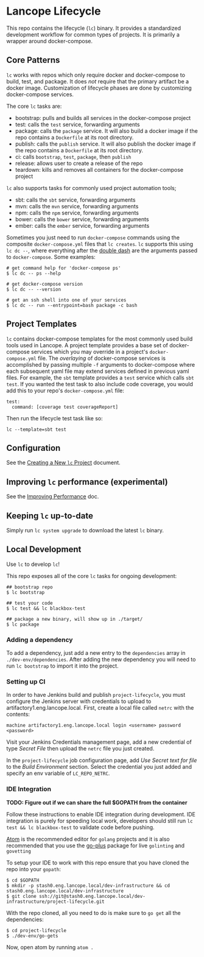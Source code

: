 # Lancope Lifecycle

This repo contains the lifecycle (`lc`) binary. It provides a standardized development workflow for common types of
projects. It is primarily a wrapper around docker-compose.

## Core Patterns

`lc` works with repos which only require docker and docker-compose to build, test, and package. It does *not* require
that the primary artifact be a docker image. Customization of lifecycle phases are done by customizing docker-compose
services.

The core `lc` tasks are:

* bootstrap: pulls and builds all services in the docker-compose project
* test: calls the `test` service, forwarding arguments
* package: calls the `package` service. It will also build a docker image if the repo contains a `Dockerfile` at its
  root directory.
* publish: calls the `publish` service. It will also publish the docker image if the repo contains a `Dockerfile` at its
  root directory.
* ci: calls `bootstrap`, `test`, `package`, then `publish`
* release: allows user to create a release of the repo
* teardown: kills and removes all containers for the docker-compose project

`lc` also supports tasks for commonly used project automation tools;

* sbt: calls the `sbt` service, forwarding arguments
* mvn: calls the `mvn` service, forwarding arguments
* npm: calls the `npm` service, forwarding arguments
* bower: calls the `bower` service, forwarding arguments
* ember: calls the `ember` service, forwarding arguments

Sometimes you just need to run `docker-compose` commands using the composite `docker-compose.yml` files that `lc
creates`. `lc` supports this using `lc dc --`, where everything after the
[double dash](http://unix.stackexchange.com/a/11382) are the arguments passed to `docker-compose`. Some examples:

```
# get command help for 'docker-compose ps'
$ lc dc -- ps --help

# get docker-compose version
$ lc dc -- --version

# get an ssh shell into one of your services
$ lc dc -- run --entrypoint=bash package -c bash
```

## Project Templates

`lc` contains docker-compose templates for the most commonly used build tools used in Lancope. A project template
provides a base set of docker-compose services which you may override in a project's `docker-compose.yml` file. The
_overlaying_ of docker-compose services is accomplished by passing multiple `-f` arguments to docker-compose where each
subsequent yaml file may extend services defined in previous yaml files. For example, the `sbt` template provides a
`test` service which calls `sbt test`. If you wanted the test task to also include code coverage, you would add this to
your repo's `docker-compose.yml` file:

```
test:
  command: [coverage test coverageReport]
```

Then run the lifecycle test task like so:

```
lc --template=sbt test
```

## Configuration

See the [Creating a New `lc` Project](docs/createnewlcproject.md) document.

## Improving `lc` performance (experimental)

See the [Improving Performance](docs/improving-performance.md) doc.

## Keeping `lc` up-to-date

Simply run `lc system upgrade` to download the latest `lc` binary.

## Local Development

Use `lc` to develop `lc`!

This repo exposes all of the core `lc` tasks for ongoing development:

```
## bootstrap repo
$ lc bootstrap

## test your code
$ lc test && lc blackbox-test

## package a new binary, will show up in ./target/
$ lc package
```

### Adding a dependency

To add a dependency, just add a new entry to the `dependencies` array in `./dev-env/dependencies`. After adding the new
dependency you will need to run `lc bootstrap` to import it into the project.

### Setting up CI
In order to have Jenkins build and publish `project-lifecycle`, you must
configure the Jenkins server with credentials to upload to
artifactory1.eng.lancope.local. First, create a local file called `netrc` with
the contents:

```
machine artifactory1.eng.lancope.local login <username> password <password>
```

Visit your Jenkins Credentials management page, add a new credential of type
*Secret File* then upload the `netrc` file you just created.

In the `project-lifecycle` job configuration page, add _Use Secret text for
file_ to the _Build Environment_ section. Select the credential you just added
and specify an env variable of `LC_REPO_NETRC`.

### IDE Integration

**TODO: Figure out if we can share the full $GOPATH from the container**

Follow these instructions to enable IDE integration during development. IDE integration is purely for speeding
local work, developers should still run `lc test && lc blackbox-test` to validate code before pushing.

[Atom](https://atom.io/) is the recommended editor for `golang` projects and it is also recommended that you use the
[go-plus](https://atom.io/packages/go-plus) package for live `golinting` and `govetting`

To setup your IDE to work with this repo ensure that you have cloned the repo into your `gopath`:

```
$ cd $GOPATH
$ mkdir -p stash0.eng.lancope.local/dev-infrastructure && cd stash0.eng.lancope.local/dev-infrastructure
$ git clone ssh://git@stash0.eng.lancope.local/dev-infrastructure/project-lifecycle.git
```

With the repo cloned, all you need to do is make sure to `go get` all the dependencies:

```
$ cd project-lifecycle
$ ./dev-env/go-gets
```

Now, open atom by running `atom .`
